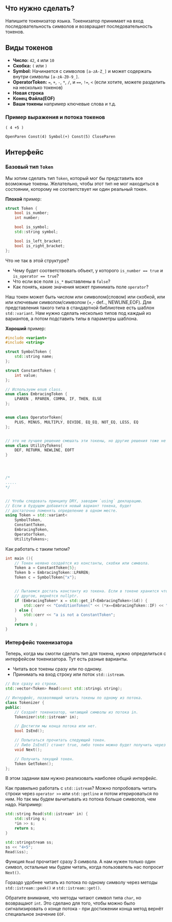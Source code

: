## Что нужно сделать?

Напишите токенизатор языка. Токенизатор принимает на вход последовательность символов и возвращает последовательность токенов.

## Виды токенов

- **Число:** `42`, `4` или `10`
- **Скобка:** `(` или `)`
- **Symbol:** Начинается с символов `[a-zA-Z_]` и может содержать внутри символы `[a-zA-Z0-9_]`.
- **OperatorToken:** `=`, `+`, `-`, `*`, `/`,  и  `==`,  `!=`,  `<` (если хотите, можете разделить на несколько токенов)
- **Новая строка**
- **Конец Файла(EOF)** 
- **Ваши токены** например ключевые слова  и т.д.



### Пример выражения и потока токенов

```
( 4 +5 )

OpenParen Const(4) Symbol(+) Const(5) CloseParen
```

## Интерфейс

### Базовый тип `Token`

Мы хотим сделать тип `Token`, который мог бы представить все возможные токены. Желательно, чтобы этот тип не мог находиться в состоянии, которому не соответствует ни один реальный токен.

__Плохой__ пример:

```c++
struct Token {
    bool is_number;
    int number;

    bool is_symbol;
    std::string symbol;

    bool is_left_bracket;
    bool is_right_bracket;
};
```

Что не так в этой структуре?

- Чему будет соответствовать объект, у которого `is_number == true` и `is_operator == true`?
- Что если все поля `is_*` выставлены в `false`?
- Как понять, какие значения может принимать поле `operator`?

Наш токен может быть числом или символом(словом) или скобкой, или или ключевым символом/символом (+,- def.., NEWLINE,EOF). Для представления такого типа в стандартной библиотеке есть шаблон `std::variant`. Нам нужно сделать несколько типов под каждый из вариантов, а потом подставить типы в параметры шаблона.

__Хороший__ пример:

```c++
#include <variant>
#include <string>

struct SymbolToken {
    std::string name;
};

struct ConstantToken {
    int value;
};

// Используем enum class. 
enum class EmbracingToken {
    LPAREN , RPAREN, COMMA, IF, THEN, ELSE 
};


enum class OperatorToken{
    PLUS, MINUS, MULTIPLY, DIVIDE, EQ_EQ, NOT_EQ, LESS, EQ
};


// это не лучшее решение смешать эти токены, но другие решения тоже не идеальны
enum class UtilityTokens{
    DEF, RETURN, NEWLINE, EOFT 
}




/*
.....
*/


// Чтобы следовать принципу DRY, заводим `using` декларацию.
// Если в будущем добавится новый вариант токена, будет
// достаточно поменять определение в одном месте.
using Token = std::variant<
    SymbolToken,
    ConstantToken,
    EmbracingToken,
    OperatorToken,
    UtilityTokens>;

```

Как работать с таким типом?

```c++
int main (){
    // Токен неявно создаётся из константы, скобки или символа.
    Token a = ConstantToken{5};
    Token b = EmbracingToken::LPAREN;
    Token c = SymbolToken{"x"};


    // Пытаемся достать константу из токена. Если в токене хранится что-то
    // другое, вернётся nullptr.
    if (EmbracingToken* x = std::get_if<EmbracingToken>(&d)) {
        std::cerr << "ConditionToken(" << (*x==EmbracingToken::IF) << ")" << std::endl;
    } else {
        std::cerr << "a is not a ConstantToken";
    }
    return 0 ;
}
```

### Интерфейс токенизатора

Теперь, когда мы смогли сделать тип для токена, нужно определиться с интерфейсом токенизатора. Тут есть разные варианты.

- Читать все токены сразу или по одному.
- Принимать на вход строку или поток `std::istream`.

```c++
// Все сразу из строки.
std::vector<Token> Read(const std::string& string);

// Интерфейс, позволяющий читать токены по одному из потока.
class Tokenizer {
public:
    // Создаёт токенизатор, читающий символы из потока in.
    Tokenizer(std::istream* in);

    // Достигли мы конца потока или нет.
    bool IsEnd();

    // Попытаться прочитать следующий токен.
    // Либо IsEnd() станет true, либо токен можно будет получить через GetToken().
    void Next();

    // Получить текущий токен.
    Token GetToken();
};
```

В этом задании вам нужно реализовать наиболее общий интерфейс.

Как правильно работать с `std::istream`? Можно попробовать читать строки через `operator >>` или `std::getline` и потом итерироваться по ним. Но так мы будем вычитывать из потока больше символов, чем надо. Например:

```c++
std::string Read(std::istream* in) {
    std::string s;
    *in >> s;
    return s;
}

std::stringstream ss;
ss << "4+5";
Read(&ss);
```

Функция `Read` прочитает сразу 3 символа. А нам нужен только один символ, остальные мы будем читать, когда пользователь нас попросит `Next()`.

Гораздо удобнее читать из потока по одному символу через методы `std::istream::peek()` и `std::istream::get()`.

Обратите внимание, что методы читают символ типа `char`, но возвращают `int`. Это сделано для того, чтобы можно было сигнализировать о конце потока - при достижении конца метод вернёт специальное значение `EOF`.
